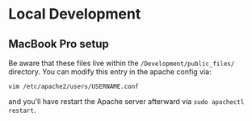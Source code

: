 # Local Development

## MacBook Pro setup

Be aware that these files live within the `/Development/public_files/` directory. You can modify this entry in the apache config via:

```
vim /etc/apache2/users/USERNAME.conf
```

and you'll have restart the Apache server afterward via `sudo apachectl restart`.
